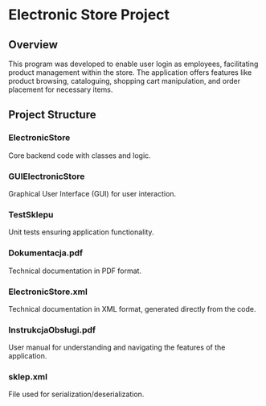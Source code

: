 # Electronic Store Project

## Overview
This program was developed to enable user login as employees, facilitating product management within the store. The application offers features like product browsing, cataloguing, shopping cart manipulation, and order placement for necessary items.

## Project Structure
### ElectronicStore 
Core backend code with classes and logic.
### GUIElectronicStore
Graphical User Interface (GUI) for user interaction.
### TestSklepu 
Unit tests ensuring application functionality.
### Dokumentacja.pdf 
Technical documentation in PDF format.
### ElectronicStore.xml 
Technical documentation in XML format, generated directly from the code.
### InstrukcjaObsługi.pdf 
User manual for understanding and navigating the features of the application.
### sklep.xml 
File used for serialization/deserialization.
